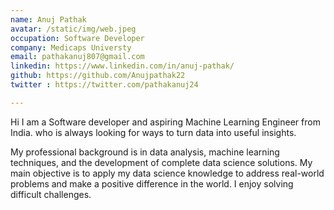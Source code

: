 ```yaml
---
name: Anuj Pathak
avatar: /static/img/web.jpeg
occupation: Software Developer 
company: Medicaps Universty
email: pathakanuj807@gmail.com
linkedin: https://www.linkedin.com/in/anuj-pathak/
github: https://github.com/Anujpathak22
twitter : https://twitter.com/pathakanuj24

---
```


Hi I am a Software developer and aspiring Machine Learning Engineer from India.  who is always looking for ways to turn data into useful insights.

My professional background is in data analysis, machine learning techniques, and the development of complete data science solutions. My main objective is to apply my data science knowledge to address real-world problems and make a positive difference in the world. I enjoy solving difficult challenges.